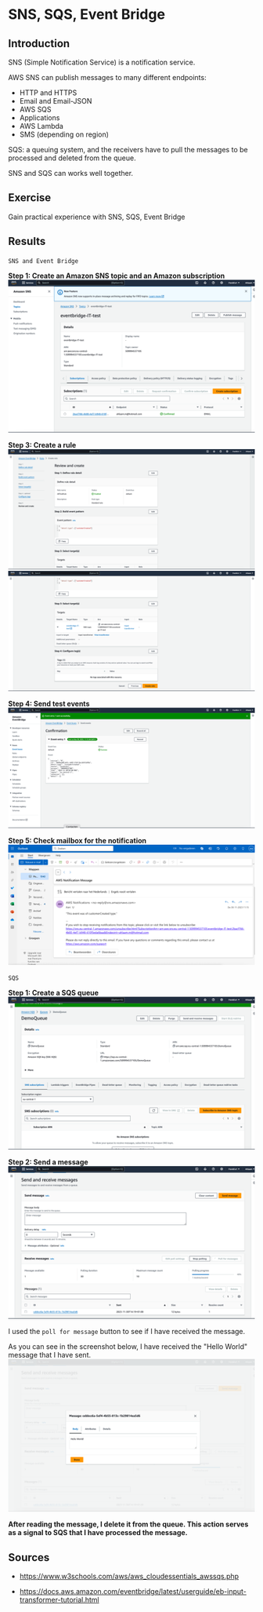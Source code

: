 # SNS, SQS, Event Bridge
## Introduction
SNS (Simple Notification Service) is a notification service.

AWS SNS can publish messages to many different endpoints:
- HTTP and HTTPS
- Email and Email-JSON
- AWS SQS
- Applications
- AWS Lambda
- SMS (depending on region)

SQS: a queuing system, and the receivers have to pull the messages to be processed and deleted from the queue.

SNS and SQS can works well together.

## Exercise
Gain practical experience with SNS, SQS, Event Bridge

## Results
`SNS and Event Bridge`

**Step 1: Create an Amazon SNS topic and an Amazon subscription**
![PrnScr](/00_includes/04_AWS3/15_SNS.png)

**Step 3: Create a rule**
![PrnScr](/00_includes/04_AWS3/11_Review1.png)
![PrnScr](/00_includes/04_AWS3/12_Review2.png)

**Step 4: Send test events**
![PrnScr](/00_includes/04_AWS3/13_Send_events.png)

**Step 5: Check mailbox for the notification**
![PrnScr](/00_includes/04_AWS3/14_AWS_notification.png)


`SQS`

**Step 1: Create a SQS queue**
![PrnScr](/00_includes/04_AWS3/16_SQS.png)

**Step 2: Send a message**
![PrnScr](/00_includes/04_AWS3/17_Received.png)

I used the `poll for message` button to see if I have received the message. 

As you can see in the screenshot below, I have received the "Hello World" message that I have sent.
![PrnScr](/00_includes/04_AWS3/18_SQS_message.png)

**After reading the message, I delete it from the queue. This action serves as a signal to SQS that I have processed the message.**

## Sources
- https://www.w3schools.com/aws/aws_cloudessentials_awssqs.php

- https://docs.aws.amazon.com/eventbridge/latest/userguide/eb-input-transformer-tutorial.html